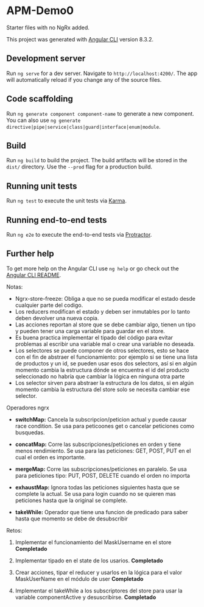 # APM-Demo0

Starter files with no NgRx added.

This project was generated with [Angular CLI](https://github.com/angular/angular-cli) version 8.3.2.

## Development server

Run `ng serve` for a dev server. Navigate to `http://localhost:4200/`. The app will automatically reload if you change any of the source files.

## Code scaffolding

Run `ng generate component component-name` to generate a new component. You can also use `ng generate directive|pipe|service|class|guard|interface|enum|module`.

## Build

Run `ng build` to build the project. The build artifacts will be stored in the `dist/` directory. Use the `--prod` flag for a production build.

## Running unit tests

Run `ng test` to execute the unit tests via [Karma](https://karma-runner.github.io).

## Running end-to-end tests

Run `ng e2e` to execute the end-to-end tests via [Protractor](http://www.protractortest.org/).

## Further help

To get more help on the Angular CLI use `ng help` or go check out the [Angular CLI README](https://github.com/angular/angular-cli/blob/master/README.md).

Notas:

- Ngrx-store-freeze: Obliga a que no se pueda modificar el estado desde cualquier parte del codigo.
- Los reducers modifican el estado y deben ser inmutables por lo tanto deben devolver una nueva copia.
- Las acciones reportan al store que se debe cambiar algo, tienen un tipo y pueden tener una carga variable para guardar en el store.
- Es buena practica implementar el tipado del código para evitar problemas al escribir una variable mal o crear una variable no deseada.
- Los selectores se puede componer de otros selectores, esto se hace con el fin de abstraer el funcionamiento: por ejemplo si se tiene una lista de productos y un id, se pueden usar esos dos selectors, así si en algún momento cambia la estructura dónde se encuentra el id del producto seleccionado no habría que cambiar la lógica en ninguna otra parte
- Los selector sirven para abstraer la estructura de los datos, si en algún momento cambia la estructura del store solo se necesita cambiar ese selector.


Operadores ngrx
- **switchMap:** Cancela la subscripcion/peticion actual y puede causar race condition.
Se usa para peticoones get o cancelar peticiones como busquedas.
- **concatMap:** Corre las subscripciones/peticiones en orden y tiene menos rendimiento.
Se usa para las peticiones: GET, POST, PUT en el cual el orden es importante.

- **mergeMap:** Corre las subscripciones/peticiones en paralelo.
Se usa para peticiones tipo: PUT, POST, DELETE cuando el orden no importa

- **exhaustMap:** Ignora todas las peticiones siguientes hasta que se complete la actual.
Se usa para login cuando no se quieren mas peticiones hasta que la original se complete.

- **takeWhile:** Operador que tiene una funcion de predicado para saber hasta que momento se debe de desubscribir

Retos:
  1. Implementar el funcionamiento del MaskUsername en el store
  **Completado**

  2. Implementar tipado en el state de los usarios.
  **Completado**

  3. Crear acciones, tipar el reducer y usarlos en la lógica para el valor MaskUserName en el módulo de user
  **Completado**

  4. Implementar el takeWhile a los subscriptores del store para usar la variable componentActive y desuscribirse.
  **Completado**
